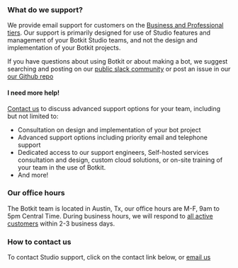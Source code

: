 
### What do we support?
We provide email support for customers on the [Business and Professional tiers](https://botkit.groovehq.com/knowledge_base/topics/manage-your-billing-settings). Our support is primarily designed for use of Studio features and management of your Botkit Studio teams, and not the design and implementation of your Botkit projects. 

If you have questions about using Botkit or about making a bot, we suggest searching and posting on our [public slack community](https://community.botkit.ai/) or post an issue in our [our Github repo](https://github.com/howdyai/botkit/blob/master/CONTRIBUTING.md#submitting-issues)

#### I need more help!
[Contact us](mailto:info@botkit.a) to discuss advanced support options for your team, including but not limited to:

* Consultation on design and implementation of your bot project
* Advanced support options including priority email and telephone support
* Dedicated access to our support engineers, Self-hosted services consultation and design, custom cloud solutions, or on-site training of your team in the use of Botkit.
* And more!


### Our office hours
The Botkit team is located in Austin, Tx, our office hours are M-F, 9am to 5pm Central Time. During business hours, we will respond to [all active customers](https://botkit.groovehq.com/knowledge_base/topics/manage-your-billing-settings) within 2-3 business days. 


### How to contact us
<p>To contact Studio support, click on the contact link below, or <a href="mailto:help@botkit.ai">email us</a></p>
